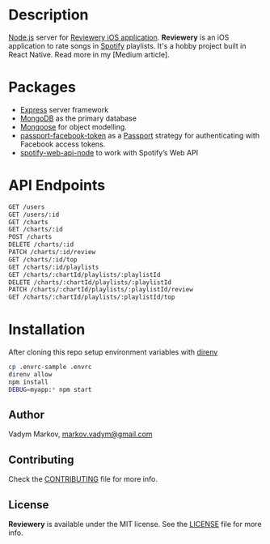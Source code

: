 # Description
[Node.js](https://nodejs.org) server for [Reviewery iOS application](https://github.com/vadymmarkov/reviewery-mobile).
**Reviewery** is an iOS application to rate songs in
[Spotify](https://www.spotify.com) playlists. It's a hobby project built in
React Native. Read more in my [Medium article].

# Packages
- [Express](http://expressjs.com) server framework
- [MongoDB](https://www.mongodb.com) as the primary database
- [Mongoose](http://mongoosejs.com) for object modelling.
- [passport-facebook-token](https://github.com/drudge/passport-facebook-token) as
a [Passport](http://passportjs.org) strategy for authenticating with
Facebook access tokens.
- [spotify-web-api-node](https://github.com/thelinmichael/spotify-web-api-node) to
work with Spotify’s Web API

# API Endpoints

```sh
GET /users
GET /users/:id
GET /charts
GET /charts/:id
POST /charts
DELETE /charts/:id
PATCH /charts/:id/review
GET /charts/:id/top
GET /charts/:id/playlists
GET /charts/:chartId/playlists/:playlistId
DELETE /charts/:chartId/playlists/:playlistId
PATCH /charts/:chartId/playlists/:playlistId/review
GET /charts/:chartId/playlists/:playlistId/top
```

# Installation

After cloning this repo setup environment variables with [direnv](https://github.com/direnv/direnv)

```sh
cp .envrc-sample .envrc
direnv allow
npm install
DEBUG=myapp:* npm start
```

## Author

Vadym Markov, markov.vadym@gmail.com

## Contributing

Check the [CONTRIBUTING](https://github.com/vadymmarkov/reviewery-server/blob/master/CONTRIBUTING.md) file for more info.

## License

**Reviewery** is available under the MIT license. See the [LICENSE](https://github.com/vadymmarkov/reviewery-server/blob/master/LICENSE.md) file for more info.
